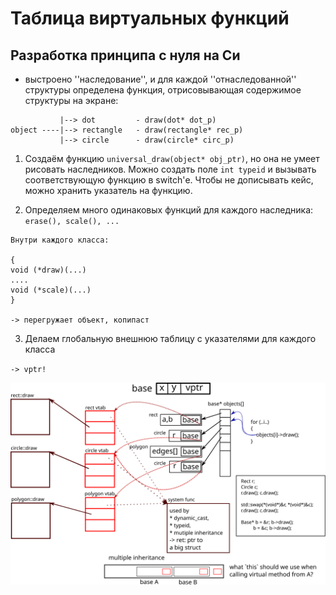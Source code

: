 # Таблица виртуальных функций

## Разработка принципа с нуля на Си

* выстроено ''наследование'', и для каждой ''отнаследованной'' структуры
  определена функция, отрисовывающая содержимое структуры на экране:

```
           |--> dot         - draw(dot* dot_p)
object ----|--> rectangle   - draw(rectangle* rec_p)
           |--> circle      - draw(circle* circ_p)
```

1. Создаём функцию `universal_draw(object* obj_ptr)`, но она не умеет 
рисовать наследников. Можно создать поле `int typeid` и вызывать соответствующую 
функцию в switch'е. Чтобы не дописывать кейс, можно хранить указатель на функцию.

2. Определяем много одинаковых функций для каждого наследника: `erase(), scale(), ...`

```
Внутри каждого класса:

{
void (*draw)(...)
....
void (*scale)(...)
}

-> перегружает объект, копипаст
```

3. Делаем глобальную внешнюю таблицу с указателями для каждого класса

`-> vptr!`

![illustration](./vtable.svg)
